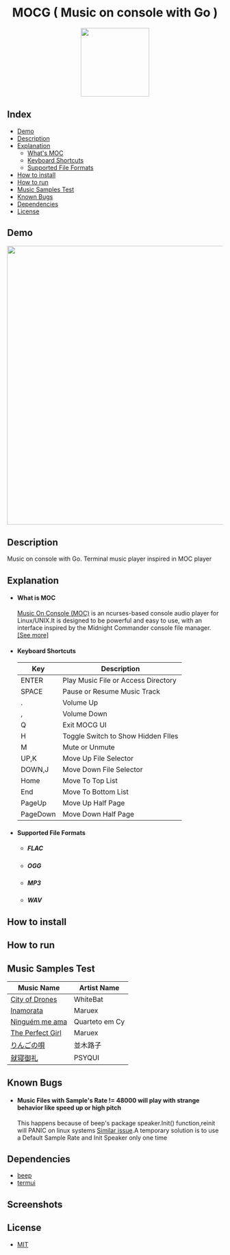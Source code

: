 <div align="center">
  <h1>MOCG ( Music on console with Go )</h1>
  <img src="https://images.squarespace-cdn.com/content/v1/5e10bdc20efb8f0d169f85f9/1590751925678-5XVSVXMC2BX38RNKKO19/music.png" style="width:160px;">
</div>

## Index
* [Demo](#demo)
* [Description](#description)
* [Explanation](#explanation)
    * [What's MOC](#what-is-moc)
    * [Keyboard Shortcuts](#keyboard-shortcuts)
    * [Supported File Formats](#supported-file-formats)
* [How to install](#how-to-install)   
* [How to run](#how-to-run)
* [Music Samples Test](#music-samples-test)
* [Known Bugs](#known-bugs)
* [Dependencies](#dependencies)    
* [License](#license)

## Demo
  
  <div align="center">
    <img src="https://github.com/Chipskein/mocg/blob/main/docs/demo.gif" style="width:650px"/>
  </div>
  
  
  
## Description
  Music on console with Go. Terminal music player inspired in MOC player
## Explanation
* #### What is MOC
  [Music On Console (MOC)](https://github.com/jonsafari/mocp) is an ncurses-based console audio player for Linux/UNIX.It is designed to be powerful and easy to use, with an interface inspired by the Midnight Commander console file manager. [[See more]](https://en.wikipedia.org/wiki/Music_on_Console)
* #### Keyboard Shortcuts
  | **Key** 	        | **Description**                         |
  |-----------------	|-----------------------------------------|
  | ENTER            	| Play Music File or Access Directory     |
  | SPACE            	| Pause or Resume Music Track             |
  | .               	| Volume Up       	                      |
  | ,               	| Volume Down                             |
  | Q               	| Exit MOCG UI       	                    |
  | H               	| Toggle Switch to Show Hidden FIles      |
  | M               	| Mute or Unmute                          |
  | UP,K              | Move Up File Selector                   |
  | DOWN,J            | Move Down File Selector                 |
  | Home              | Move To Top List                        |
  | End               | Move To Bottom List                     |
  | PageUp            | Move Up Half Page                       |
  | PageDown          | Move Down Half Page                     |
  
* #### Supported File Formats
  * ##### FLAC
  * ##### OGG
  * ##### MP3
  * ##### WAV
## How to install
## How to run
## Music Samples Test
|                     **Music Name**                                  |   **Artist Name**    |
|---------------------------------------------------------------------|----------------------|
| [City of Drones](https://www.youtube.com/watch?v=qYTHZCBpycg)       |    WhiteBat      | 
| [Inamorata](https://www.youtube.com/watch?v=WzWSIvxEBrA)            |     Maruex       |  
| [Ninguém me ama](https://www.youtube.com/watch?v=iYENyuka2NQ)       |  Quarteto em Cy  |  
| [The Perfect Girl](https://www.youtube.com/watch?v=W5Sq71VTJ9Q)     |      Maruex      |  
| [りんごの唄](https://www.youtube.com/watch?v=OFXIXF_RYyw)             |     並木路子      |  
| [就寝御礼](https://www.youtube.com/watch?v=mEQZNRT6Pqk)               |     PSYQUI      |    

## Known Bugs
* #### Music Files with Sample's Rate != 48000 will play with strange behavior like speed up or high pitch
  This happens because of beep's package speaker.Init() function,reinit will PANIC on linux systems [Similar issue](https://github.com/faiface/beep/issues/146).A temporary solution is to use a Default Sample Rate and Init Speaker only one time
  
## Dependencies
* [beep](https://github.com/faiface/beep)
* [termui](https://github.com/gizak/termui)
## Screenshots
## License
* [MIT](https://raw.githubusercontent.com/Chipskein/mocg/main/LICENSE?token=GHSAT0AAAAAABXMZE7Q6FPS4YQZUACJXPSGYYNICUA)
